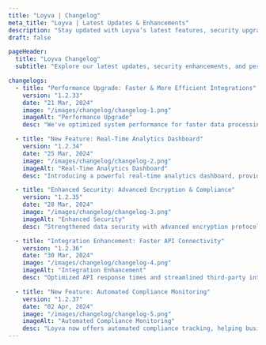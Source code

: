 ```yaml
---
title: "Loyva | Changelog"
meta_title: "Loyva | Latest Updates & Enhancements"
description: "Stay updated with Loyva’s latest features, security upgrades, and performance improvements. Explore our changelog for the newest advancements in financial asset management."
draft: false

pageHeader:
  title: "Loyva Changelog"
  subtitle: "Explore our latest updates, security enhancements, and performance improvements designed to optimize financial management and compliance."

changelogs:
  - title: "Performance Upgrade: Faster & More Efficient Integrations"
    version: "1.2.33"
    date: "21 Mar, 2024"
    image: "/images/changelog/changelog-1.png"
    imageAlt: "Performance Upgrade"
    desc: "We've optimized system performance for faster data processing and seamless integrations, ensuring a smoother experience for managing your financial assets."

  - title: "New Feature: Real-Time Analytics Dashboard"
    version: "1.2.34"
    date: "25 Mar, 2024"
    image: "/images/changelog/changelog-2.png"
    imageAlt: "Real-Time Analytics Dashboard"
    desc: "Introducing a powerful real-time analytics dashboard, providing instant insights, advanced financial tracking, and compliance monitoring to enhance decision-making."

  - title: "Enhanced Security: Advanced Encryption & Compliance"
    version: "1.2.35"
    date: "28 Mar, 2024"
    image: "/images/changelog/changelog-3.png"
    imageAlt: "Enhanced Security"
    desc: "Strengthened data security with advanced encryption protocols, ensuring financial transactions and sensitive information remain protected and fully compliant."

  - title: "Integration Enhancement: Faster API Connectivity"
    version: "1.2.36"
    date: "30 Mar, 2024"
    image: "/images/changelog/changelog-4.png"
    imageAlt: "Integration Enhancement"
    desc: "Optimized API response times and streamlined third-party integrations, allowing businesses to connect Loyva seamlessly with existing financial tools and platforms."

  - title: "New Feature: Automated Compliance Monitoring"
    version: "1.2.37"
    date: "02 Apr, 2024"
    image: "/images/changelog/changelog-5.png"
    imageAlt: "Automated Compliance Monitoring"
    desc: "Loyva now offers automated compliance tracking, helping businesses stay ahead of regulatory requirements with real-time alerts and audit-ready reports."
---
```

